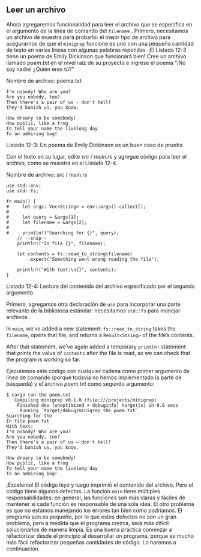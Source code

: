 ## Leer un archivo

Ahora agregaremos funcionalidad para leer el archivo que se especifica en el argumento de la línea de comando del `filename` . Primero, necesitamos un archivo de muestra para probarlo: el mejor tipo de archivo para asegurarnos de que el `minigrep` funcione es uno con una pequeña cantidad de texto en varias líneas con algunas palabras repetidas. ¡El Listado 12-3 tiene un poema de Emily Dickinson que funcionará bien! Cree un archivo llamado *poem.txt* en el nivel raíz de su proyecto e ingrese el poema “¡No soy nadie! ¿Quién eres tú?"

<span class="filename">Nombre de archivo: poema.txt</span>

```text
I'm nobody! Who are you?
Are you nobody, too?
Then there's a pair of us - don't tell!
They'd banish us, you know.

How dreary to be somebody!
How public, like a frog
To tell your name the livelong day
To an admiring bog!
```

<span class="caption">Listado 12-3: Un poema de Emily Dickinson es un buen caso de prueba</span>

Con el texto en su lugar, edite *src / main.rs* y agregue código para leer el archivo, como se muestra en el Listado 12-4.

<span class="filename">Nombre de archivo: src / main.rs</span>

```rust,should_panic
use std::env;
use std::fs;

fn main() {
#     let args: Vec<String> = env::args().collect();
#
#     let query = &args[1];
#     let filename = &args[2];
#
#     println!("Searching for {}", query);
    // --snip--
    println!("In file {}", filename);

    let contents = fs::read_to_string(filename)
        .expect("Something went wrong reading the file");

    println!("With text:\n{}", contents);
}
```

<span class="caption">Listado 12-4: Lectura del contenido del archivo especificado por el segundo argumento</span>

Primero, agregamos otra declaración de `use` para incorporar una parte relevante de la biblioteca estándar: necesitamos `std::fs` para manejar archivos.

In `main`, we’ve added a new statement: `fs::read_to_string` takes the `filename`, opens that file, and returns a `Result<String>` of the file’s contents.

After that statement, we’ve again added a temporary `println!` statement that prints the value of `contents` after the file is read, so we can check that the program is working so far.

Ejecutemos este código con cualquier cadena como primer argumento de línea de comando (porque todavía no hemos implementado la parte de búsqueda) y el archivo *poem.txt* como segundo argumento:

```text
$ cargo run the poem.txt
   Compiling minigrep v0.1.0 (file:///projects/minigrep)
    Finished dev [unoptimized + debuginfo] target(s) in 0.0 secs
     Running `target/debug/minigrep the poem.txt`
Searching for the
In file poem.txt
With text:
I'm nobody! Who are you?
Are you nobody, too?
Then there's a pair of us — don't tell!
They'd banish us, you know.

How dreary to be somebody!
How public, like a frog
To tell your name the livelong day
To an admiring bog!
```

¡Excelente! El código leyó y luego imprimió el contenido del archivo. Pero el código tiene algunos defectos. La función `main` tiene múltiples responsabilidades: en general, las funciones son más claras y fáciles de mantener si cada función es responsable de una sola idea. El otro problema es que no estamos manejando los errores tan bien como podríamos. El programa aún es pequeño, por lo que estos defectos no son un gran problema, pero a medida que el programa crezca, será más difícil solucionarlos de manera limpia. Es una buena práctica comenzar a refactorizar desde el principio al desarrollar un programa, porque es mucho más fácil refactorizar pequeñas cantidades de código. Lo haremos a continuación.

